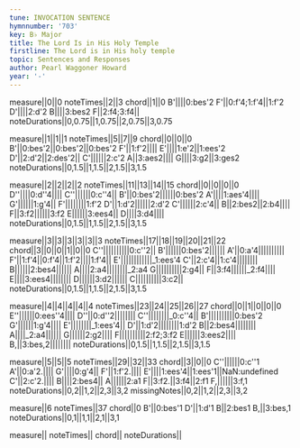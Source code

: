 ```yaml
---
tune: INVOCATION SENTENCE
hymnnumber: '703'
key: B♭ Major
title: The Lord Is in His Holy Temple
firstline: The Lord is in His holy temple
topic: Sentences and Responses
author: Pearl Waggoner Howard
year: '-'
---
```

measure||0||0
noteTimes||2||3
chord||1||0
B'||||0:bes'2
F'||0:f'4;1:f'4||1:f'2
D'||||2:d'2
B||||3:bes2
F||2:f4;3:f4||
noteDurations||0,0.75||1,0.75||2,0.75||3,0.75

measure||1||1||1
noteTimes||5||7||9
chord||0||0||0
B'||0:bes'2||0:bes'2||0:bes'2
F'||1:f'2||||
E'||||1:e'2||1:ees'2
D'||2:d'2||2:des'2||
C'||||||2:c'2
A||3:aes2||||
G||||3:g2||3:ges2
noteDurations||0,1.5||1,1.5||2,1.5||3,1.5

measure||2||2||2||2
noteTimes||11||13||14||15
chord||0||0||0||0
D''||||0:d''4||||
C''||||||0:c''4||
B'||0:bes'2||||||0:bes'2
A'||||1:aes'4||||
G'||||||1:g'4||
F'||||||||1:f'2
D'||1:d'2||||||2:d'2
C'||||||2:c'4||
B||2:bes2||2:b4||||
F||3:f2||||||3:f2
E||||||3:ees4||
D||||3:d4||||
noteDurations||0,1.5||1,1.5||2,1.5||3,1.5

measure||3||3||3||3||3||3
noteTimes||17||18||19||20||21||22
chord||3||0||0||1||0||0
C''||||||||||0:c''2||
B'||||||0:bes'2||||||
A'||0:a'4||||||||||
F'||1:f'4||0:f'4||1:f'2||||1:f'4||
E'||||||||||||_1:ees'4
C'||2:c'4||1:c'4||||||||
B||||||2:bes4||||||
A||||2:a4||||||||_2:a4
G||||||||||2:g4||
F||3:f4||||||_2:f4||||
E||||3:ees4||||||||
D||||||3:d2||||||
C||||||||||3:c2||
noteDurations||0,1.5||1,1.5||2,1.5||3,1.5

measure||4||4||4||4||4
noteTimes||23||24||25||26||27
chord||0||1||0||0||0
E''||||||0:ees''4||||
D''||0:d''2||||||||
C''||||||||_0:c''4||
B'||||||||||0:bes'2
G'||||||1:g'4||||
E'||||||||_1:ees'4||
D'||1:d'2||||||||1:d'2
B||2:bes4||||||||
A||||_2:a4||||||
G||||||2:g2||||
F||||||||||2:f2;3:f2
E||||||3:ees2||||
B,||3:bes,2||||||||
noteDurations||0,1.5||1,1.5||2,1.5||3,1.5

measure||5||5||5
noteTimes||29||32||33
chord||3||0||0
C''||||||0:c''1
A'||0:a'2.||||
G'||||0:g'4||
F'||1:f'2.||||
E'||||1:ees'4||1:ees'1||NaN:undefined
C'||2:c'2.||||
B||||2:bes4||
A||||||2:a1
F||3:f2.||3:f4||2:f1
F,||||||3:f,1
noteDurations||0,2||1,2||2,3||3,2
missingNotes||0,2||1,2||2,3||3,2

measure||6
noteTimes||37
chord||0
B'||0:bes'1
D'||1:d'1
B||2:bes1
B,||3:bes,1
noteDurations||0,1||1,1||2,1||3,1

measure||
noteTimes||
chord||
noteDurations||


